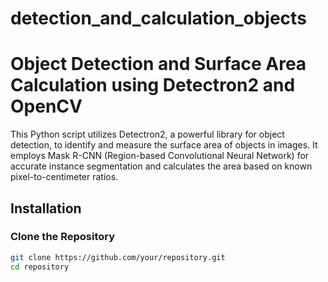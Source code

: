 # detection_and_calculation_objects

# Object Detection and Surface Area Calculation using Detectron2 and OpenCV

This Python script utilizes Detectron2, a powerful library for object detection, to identify and measure the surface area of objects in images. It employs Mask R-CNN (Region-based Convolutional Neural Network) for accurate instance segmentation and calculates the area based on known pixel-to-centimeter ratios.

## Installation

### Clone the Repository

```bash
git clone https://github.com/your/repository.git
cd repository
